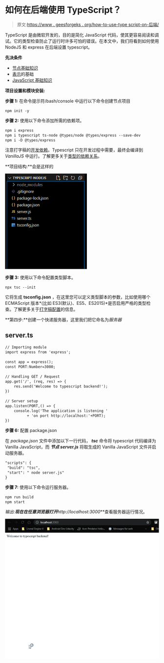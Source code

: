 # 如何在后端使用 TypeScript？

> 原文:[https://www . geesforgeks . org/how-to-use-type script-on-后端/](https://www.geeksforgeeks.org/how-to-use-typescript-on-backend/)

TypeScript 是由微软开发的，目的是简化 JavaScript 代码，使其更容易阅读和调试。它的类型检查防止了运行时许多可怕的错误。在本文中，我们将看到如何使用 NodeJS 和 express 在后端设置 typescript。

**先决条件**

*   [节点基础知识](https://www.geeksforgeeks.org/nodejs-tutorials/)
*   [表示](https://www.geeksforgeeks.org/introduction-to-express/)的基础
*   [JavaScript 基础知识](https://www.geeksforgeeks.org/javascript-tutorial/)

**项目设置和模块安装:**

**步骤 1:** 在命令提示符/bash/console 中运行以下命令创建节点项目

```
npm init -y
```

**步骤 2:** 使用以下命令添加所需的依赖项。

```
npm i express 
npm i typescript ts-node @types/node @types/express --save-dev
npm i -D @types/express
```

注意打字稿的[开发依赖](https://www.geeksforgeeks.org/what-is-the-difference-between-save-and-save-dev-in-node-js/)。Typescript 只在开发过程中需要，最终会编译到 *VanillaJS* 中运行。了解更多关于[类型的依赖关系](https://www.geeksforgeeks.org/difference-between-dependencies-devdependencies-and-peerdependencies/)。

**项目结构:**会是这样的

![](img/238bd3508597fd5835d9c4e7ad27c5eb.png)

**步骤 3:** 使用以下命令配置类型脚本。

```
npx tsc --init
```

它将生成 **tsconfig.json** ，在这里您可以定义类型脚本的参数，比如使用哪个 ECMAScript 版本*(比如 ES3(默认)、ES5、ES2015)*是否启用严格的类型检查。了解更多关于[打字稿配置](https://www.staging-typescript.org/tsconfig)的信息。

**第四步:**创建一个快递服务器，这里我们把它命名为*服务器*

## server.ts

```
// Importing module
import express from 'express';

const app = express();
const PORT:Number=3000;

// Handling GET / Request
app.get('/', (req, res) => {
    res.send('Welcome to typescript backend!');
})

// Server setup
app.listen(PORT,() => {
    console.log('The application is listening '
          + 'on port http://localhost:'+PORT);
})
```

**步骤 6:** 配置 package.json

在 *package.json* 文件中添加以下一行代码， ***tsc*** 命令将 typescript 代码编译为 Vanilla JavaScript，而 ***节点 server.js*** 将取生成的 Vanilla JavaScript 文件并启动服务器。

```
"scripts": {
 "build": "tsc",
 "start": " node server.js"
}
```

**步骤 7:** 使用以下命令运行服务器。

```
npm run build
npm start
```

**输出:**现在在任意浏览器打开***http://localhost:3000***查看服务器运行情况。

![](img/2cae9cfb017706fe4df4fc7c812d7caf.png)